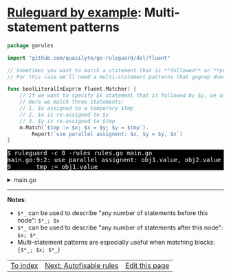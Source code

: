 # [Ruleguard by example](https://go-ruleguard.github.io/by-example/): Multi-statement patterns

```go
package gorules

import "github.com/quasilyte/go-ruleguard/dsl/fluent"

// Sometimes you want to match a statement that is **followed** or **preceded** by another statement.
// For this case we'll need a multi-statement patterns that gogrep does recognize.

func boolLiteralInExpr(m fluent.Matcher) {
	// If we want to specify $x statement that is followed by $y, we use `$x; $y` notation.
	// Here we match three statements:
	// 1. $x assigned to a temporary $tmp
	// 2. $x is re-assigned to $y
	// 3. $y is re-assigned to $tmp
	m.Match(`$tmp := $x; $x = $y; $y = $tmp`).
		Report(`use parallel assignent: $x, $y = $y, $x`)
}
```

<pre style="color: white; background-color: black">
$ ruleguard -c 0 -rules rules.go main.go
main.go:9:2: use parallel assignent: obj1.value, obj2.value = obj2.value, obj1.value
9		tmp := obj1.value
</pre>

<details><summary>main.go</summary>

```go
package main

func main() {
	var obj1, obj2 struct {
		value int
	}

	// Bad swapping choice:
	tmp := obj1.value
	obj1.value = obj2.value
	obj2.value = tmp

	// This is the right way to do it:
	obj1.value, obj2.value = obj2.value, obj1.value
}
```

</details>

<hr>

**Notes**:

* `$*_` can be used to describe "any number of statements before this node": `$*_; $x`
* `$*_` can be used to describe "any number of statements after this node": `$x; $*_`
* Multi-statement patterns are especially useful when matching blocks: `{$*_; $x; $*_}`


<table><tr>
<td><a href="index">To index</a></td>
<td><a href="autofixable-rules">Next: Autofixable rules</a></td>
<td><a href="https://github.com/go-ruleguard/go-ruleguard.github.io/edit/master/by-example/multi-statement-patterns.md">Edit this page</a></td>
</tr></table>
